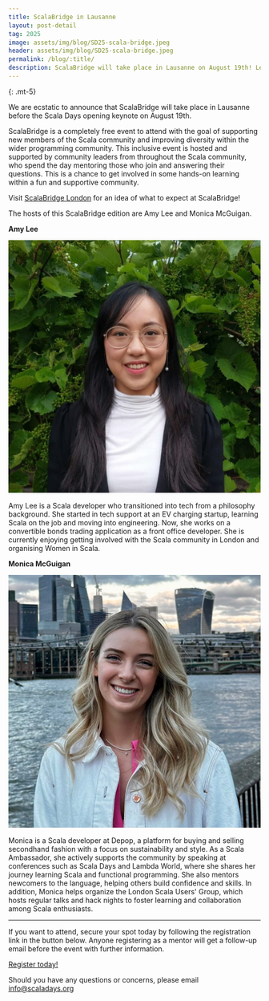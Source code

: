 ```yaml
---
title: ScalaBridge in Lausanne
layout: post-detail
tag: 2025
image: assets/img/blog/SD25-scala-bridge.jpeg
header: assets/img/blog/SD25-scala-bridge.jpeg
permalink: /blog/:title/
description: ScalaBridge will take place in Lausanne on August 19th! Learn more about the event.
---
```

{: .mt-5}

We are ecstatic to announce that ScalaBridge will take place in Lausanne before the Scala Days opening keynote on August 19th.

ScalaBridge is a completely free event to attend with the goal of supporting new members of the Scala community and improving diversity within the wider programming community. This inclusive event is hosted and supported by community leaders from throughout the Scala community, who spend the day mentoring those who join and answering their questions. This is a chance to get involved in some hands-on learning within a fun and supportive community. 

Visit <a href="www.scalabridgelondon.org">ScalaBridge London</a> for an idea of what to expect at ScalaBridge!


The hosts of this ScalaBridge edition are Amy Lee and Monica McGuigan. 


**Amy Lee**

![Amy headshot](/assets/img/2025/scala-bridge/amy-lee.jpg)

Amy Lee is a Scala developer who transitioned into tech from a philosophy background. She started in tech support at an EV charging startup, learning Scala on the job and moving into engineering. Now, she works on a convertible bonds trading application as a front office developer. She is currently enjoying getting involved with the Scala community in London and organising Women in Scala.


**Monica McGuigan**

![Monica headshot](/assets/img/2025/scala-bridge/monica-mcguigan.jpg)

Monica is a Scala developer at Depop, a platform for buying and selling secondhand fashion with a focus on sustainability and style. As a Scala Ambassador, she actively supports the community by speaking at conferences such as Scala Days and Lambda World, where she shares her journey learning Scala and functional programming. She also mentors newcomers to the language, helping others build confidence and skills. In addition, Monica helps organize the London Scala Users' Group, which hosts regular talks and hack nights to foster learning and collaboration among Scala enthusiasts.

---

If you want to attend, secure your spot today by following the registration link in the button below. Anyone registering as a mentor will get a follow-up email before the event with further information.


<div class="d-flex justify-content-center align-items-center">
  <a class="btn btn-primary btn-lg fw-bold my-4" href="https://forms.gle/FEVkQnRNB6r17TFN9">Register today!</a>
</div>


Should you have any questions or concerns, please email [info@scaladays.org](mailto:info@scaladays.org)
